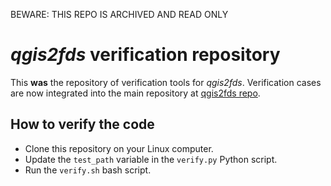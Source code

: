 BEWARE: THIS REPO IS ARCHIVED AND READ ONLY

# *qgis2fds* verification repository

This **was** the repository of verification tools for *qgis2fds*.
Verification cases are now integrated into the main repository at [qgis2fds repo](https://github.com/firetools/qgis2fds).

## How to verify the code

 * Clone this repository on your Linux computer.
 * Update the `test_path` variable in the `verify.py` Python script.
 * Run the `verify.sh` bash script.
